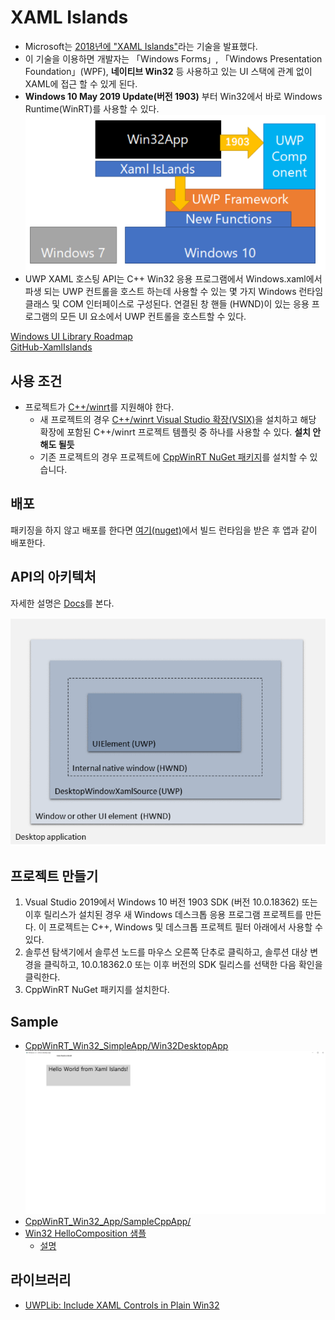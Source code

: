 # XAML Islands
- Microsoft는 [2018년에 "XAML Islands"](https://blogs.windows.com/windowsdeveloper/2018/11/02/xaml-islands-a-deep-dive-part-1/#XY6MjWpSuFZevRt0.97 )라는 기술을 발표했다. 
- 이 기술을 이용하면 개발자는 「Windows Forms」, 「Windows Presentation Foundation」(WPF), **네이티브 Win32** 등 사용하고 있는 UI 스택에 관계 없이 XAML에 접근 할 수 있게 된다.
- **Windows 10 May 2019 Update(버전 1903)** 부터 Win32에서 바로 Windows Runtime(WinRT)를 사용할 수 있다.
![Islands](./images/001.png)   
- UWP XAML 호스팅 API는 C++ Win32 응용 프로그램에서 Windows.xaml에서 파생 되는 UWP 컨트롤을 호스트 하는데 사용할 수 있는 몇 가지 Windows 런타임 클래스 및 COM 인터페이스로 구성된다. 연결된 창 핸들 (HWND)이 있는 응용 프로그램의 모든 UI 요소에서 UWP 컨트롤을 호스트할 수 있다. 
  

[Windows UI Library Roadmap](https://github.com/microsoft/microsoft-ui-xaml/blob/master/docs/roadmap.md )   
[GitHub-XamlIslands](https://github.com/microsoft/microsoft-ui-xaml/blob/master/docs/roadmap.md)  
  

## 사용 조건   
- 프로젝트가 [C++/winrt](https://docs.microsoft.com/ko-kr/windows/uwp/cpp-and-winrt-apis)를 지원해야 한다.
    - 새 프로젝트의 경우 [C++/winrt Visual Studio 확장(VSIX)](https://marketplace.visualstudio.com/items?itemName=CppWinRTTeam.cppwinrt101804264 )을 설치하고 해당 확장에 포함된 C++/winrt 프로젝트 템플릿 중 하나를 사용할 수 있다. **설치 안해도 될듯**
    - 기존 프로젝트의 경우 프로젝트에 [CppWinRT NuGet 패키지](https://www.nuget.org/packages/Microsoft.Windows.CppWinRT/ )를 설치할 수 있습니다.
  
  
## 배포
패키징을 하지 않고 배포를 한다면 [여기(nuget)](https://www.nuget.org/packages/Microsoft.Toolkit.Win32.UI.SDK )에서 빌드 런타임을 받은 후 앱과 같이 배포한다.  
  

## API의 아키텍처
자세한 설명은 [Docs](https://docs.microsoft.com/ko-kr/windows/apps/desktop/modernize/using-the-xaml-hosting-api#architecture-of-the-api )를 본다.  
  
![Islands](./images/002.png)   
    

## 프로젝트 만들기
1. Vsual Studio 2019에서 Windows 10 버전 1903 SDK (버전 10.0.18362) 또는 이후 릴리스가 설치된 경우 새 Windows 데스크톱 응용 프로그램 프로젝트를 만든다. 이 프로젝트는 C++, Windows 및 데스크톱 프로젝트 필터 아래에서 사용할 수 있다.
2. 솔루션 탐색기에서 솔루션 노드를 마우스 오른쪽 단추로 클릭하고, 솔루션 대상 변경을 클릭하고, 10.0.18362.0 또는 이후 버전의 SDK 릴리스를 선택한 다음 확인을 클릭한다.
3. CppWinRT NuGet 패키지를 설치한다.
  
  
## Sample
- [CppWinRT_Win32_SimpleApp/Win32DesktopApp](https://github.com/marb2000/XamlIslands/tree/master/1903_Samples/CppWinRT_Win32_SimpleApp/Win32DesktopApp )   
![Islands](./images/003.png)   
- [CppWinRT_Win32_App/SampleCppApp/](https://github.com/marb2000/XamlIslands/tree/master/1903_Samples/CppWinRT_Win32_App/SampleCppApp )  
- [Win32 HelloComposition 샘플](https://github.com/Microsoft/Windows.UI.Composition-Win32-Samples/tree/master/cpp/HelloComposition )
    - [설명](https://docs.microsoft.com/ko-kr/windows/apps/desktop/modernize/using-the-visual-layer-with-win32 )
  
## 라이브러리
- [UWPLib: Include XAML Controls in Plain Win32](https://www.codeproject.com/Articles/1279856/UWPLib-Include-XAML-Controls-in-Plain-Win32 )

